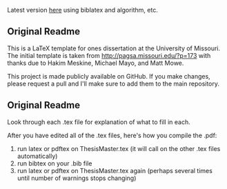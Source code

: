 Latest version [here](https://github.com/aleozlx/latex-thesis-mizzou-2017) using biblatex and algorithm, etc.

## Original Readme
This is a LaTeX template for ones dissertation at the University of Missouri. The initial template is taken from http://pagsa.missouri.edu/?p=173 with thanks due to Hakim Meskine, Michael Mayo, and Matt Mowe.

This project is made publicly available on GitHub. If you make changes, please request a pull and I'll make sure to add them to the main repository.

## Original Readme
Look through each .tex file for explanation of what to fill in each.

After you have edited all of the .tex files, here's how you compile the .pdf:
 1) run latex or pdftex on ThesisMaster.tex (it will call on the other .tex files automatically)
 2) run bibtex on your .bib file
 3) run latex or pdftex on ThesisMaster.tex again (perhaps several times until number of warnings stops changing)
